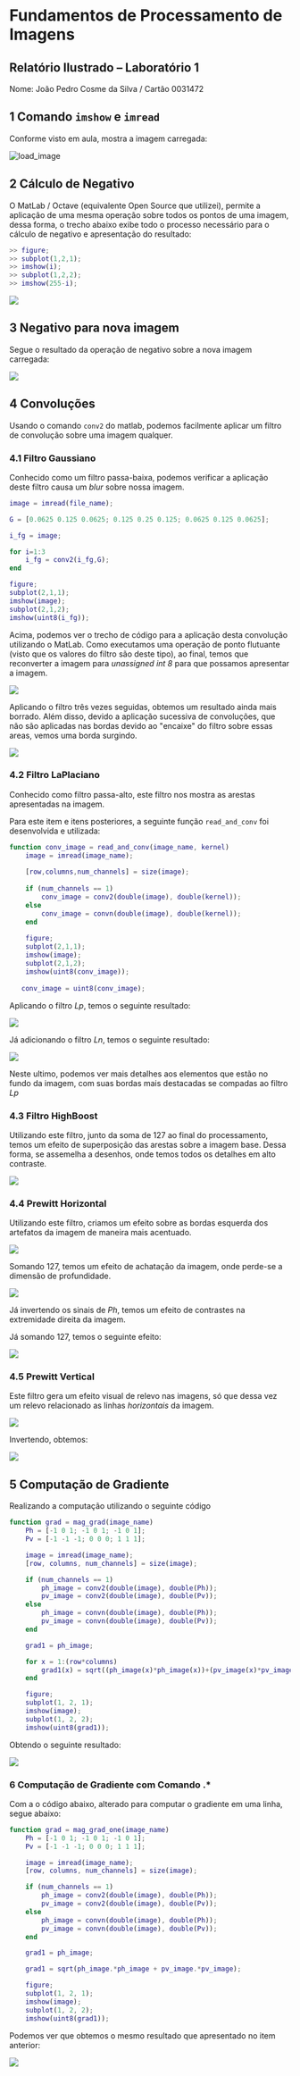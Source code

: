 # Fundamentos de Processamento de Imagens

## Relatório Ilustrado – Laboratório 1

Nome: João Pedro Cosme da Silva / Cartão 0031472

## 1 Comando `imshow` e `imread`

Conforme visto em aula, mostra a imagem carregada:

![load_image](2022-12-19-11-53-47.png)

<div style="page-break-after: always;"></div>

## 2 Cálculo de Negativo

O MatLab / Octave (equivalente Open Source que utilizei), permite a aplicação de uma mesma operação sobre todos os pontos de uma imagem, dessa forma, o trecho abaixo exibe todo o processo necessário para o cálculo de negativo e apresentação do resultado:

```matlab
>> figure;
>> subplot(1,2,1);
>> imshow(i);
>> subplot(1,2,2);
>> imshow(255-i);
```

![](2022-12-19-22-39-20.png)

## 3 Negativo para nova imagem

Segue o resultado da operação de negativo sobre a nova imagem carregada:

![](2022-12-19-22-41-38.png)

<div style="page-break-after: always;"></div>

## 4 Convoluções

Usando o comando `conv2` do matlab, podemos facilmente aplicar um filtro de convolução sobre uma imagem qualquer.

### 4.1 Filtro Gaussiano

Conhecido como um filtro passa-baixa, podemos verificar a aplicação deste filtro causa um *blur* sobre nossa imagem.

```matlab
image = imread(file_name);

G = [0.0625 0.125 0.0625; 0.125 0.25 0.125; 0.0625 0.125 0.0625];

i_fg = image;

for i=1:3
    i_fg = conv2(i_fg,G);
end

figure;
subplot(2,1,1);
imshow(image);
subplot(2,1,2);
imshow(uint8(i_fg));
```

Acima, podemos ver o trecho de código para a aplicação desta convolução utilizando o MatLab. Como executamos uma operação de ponto flutuante (visto que os valores do filtro são deste tipo), ao final, temos que reconverter a imagem para *unassigned int 8* para que possamos apresentar a imagem.

![](2022-12-19-22-49-52.png)

Aplicando o filtro três vezes seguidas, obtemos um resultado ainda mais borrado. Além disso, devido a aplicação sucessiva de convoluções, que não são aplicadas nas bordas devido ao "encaixe" do filtro sobre essas areas, vemos uma borda surgindo.

![](2022-12-19-22-52-19.png)

<div style="page-break-after: always;"></div>

### 4.2 Filtro LaPlaciano

Conhecido como filtro passa-alto, este filtro nos mostra as arestas apresentadas na imagem.

Para este item e itens posteriores, a seguinte função `read_and_conv` foi desenvolvida e utilizada:

```matlab
function conv_image = read_and_conv(image_name, kernel)
    image = imread(image_name);
    
    [row,columns,num_channels] = size(image);
    
    if (num_channels == 1)
        conv_image = conv2(double(image), double(kernel));
    else
        conv_image = convn(double(image), double(kernel));
    end
    
    figure;
    subplot(2,1,1);
    imshow(image);
    subplot(2,1,2);
    imshow(uint8(conv_image));
    
   conv_image = uint8(conv_image);
```

Aplicando o filtro $Lp$, temos o seguinte resultado:

![](2022-12-19-22-55-03.png)

<div style="page-break-after: always;"></div>

Já adicionando o filtro $Ln$, temos o seguinte resultado:

![](2022-12-19-22-54-36.png)


Neste ultimo, podemos ver mais detalhes aos elementos que estão no fundo da imagem, com suas bordas mais destacadas se compadas ao filtro $Lp$

<div style="page-break-after: always;"></div>


### 4.3 Filtro HighBoost

Utilizando este filtro, junto da soma de 127 ao final do processamento, temos um efeito de superposição das arestas sobre a imagem base. Dessa forma, se assemelha a desenhos, onde temos todos os detalhes em alto contraste.

![](2022-12-19-22-56-40.png)

<div style="page-break-after: always;"></div>

### 4.4 Prewitt Horizontal

Utilizando este filtro, criamos um efeito sobre as bordas esquerda dos artefatos da imagem de maneira mais acentuado.

![](2022-12-19-22-58-32.png)

Somando 127, temos um efeito de achatação da imagem, onde perde-se a dimensão de profundidade.

![](2022-12-19-22-59-45.png)

Já invertendo os sinais de $Ph$, temos um efeito de contrastes na extremidade direita da imagem.

<div style="page-break-after: always;"></div>

Já somando 127, temos o seguinte efeito:

![](2022-12-21-08-17-48.png)

<div style="page-break-after: always;"></div>


### 4.5 Prewitt Vertical

Este filtro gera um efeito visual de relevo nas imagens, só que dessa vez um relevo relacionado as linhas *horizontais* da imagem.

![](2022-12-19-23-01-22.png)

Invertendo, obtemos:

![](2022-12-19-23-02-17.png)

<div style="page-break-after: always;"></div>

## 5 Computação de Gradiente

Realizando a computação  utilizando o seguinte código

```matlab
function grad = mag_grad(image_name)
    Ph = [-1 0 1; -1 0 1; -1 0 1];
    Pv = [-1 -1 -1; 0 0 0; 1 1 1];

    image = imread(image_name);
    [row, columns, num_channels] = size(image);

    if (num_channels == 1)
        ph_image = conv2(double(image), double(Ph));
        pv_image = conv2(double(image), double(Pv));
    else
        ph_image = convn(double(image), double(Ph));
        pv_image = convn(double(image), double(Pv));
    end

    grad1 = ph_image;

    for x = 1:(row*columns)
        grad1(x) = sqrt((ph_image(x)*ph_image(x))+(pv_image(x)*pv_image(x)));
    end

    figure;
    subplot(1, 2, 1);
    imshow(image);
    subplot(1, 2, 2);
    imshow(uint8(grad1));
```

Obtendo o seguinte resultado:

![](2022-12-19-23-46-26.png)

<div style="page-break-after: always;"></div>

### 6 Computação de Gradiente com Comando .*

Com a o código abaixo, alterado para computar o gradiente em uma linha, segue abaixo:

```matlab
function grad = mag_grad_one(image_name)
    Ph = [-1 0 1; -1 0 1; -1 0 1];
    Pv = [-1 -1 -1; 0 0 0; 1 1 1];

    image = imread(image_name);
    [row, columns, num_channels] = size(image);

    if (num_channels == 1)
        ph_image = conv2(double(image), double(Ph));
        pv_image = conv2(double(image), double(Pv));
    else
        ph_image = convn(double(image), double(Ph));
        pv_image = convn(double(image), double(Pv));
    end

    grad1 = ph_image;

    grad1 = sqrt(ph_image.*ph_image + pv_image.*pv_image);

    figure;
    subplot(1, 2, 1);
    imshow(image);
    subplot(1, 2, 2);
    imshow(uint8(grad1));

```

Podemos ver que obtemos o mesmo resultado que apresentado no item anterior:

![](2022-12-19-23-41-14.png)
